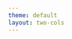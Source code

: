 ```yaml
---
theme: default
layout: two-cols
---
```


<template v-slot:default style="grid-template-columns: 80px; auto">

# Left

This shows on the left andis some more text asdf asdf fill fill

</template>
<template v-slot:right>

# Right

This shows on the rightThis shows on the rightThis shows on the rightThis shows on the right

</template>
